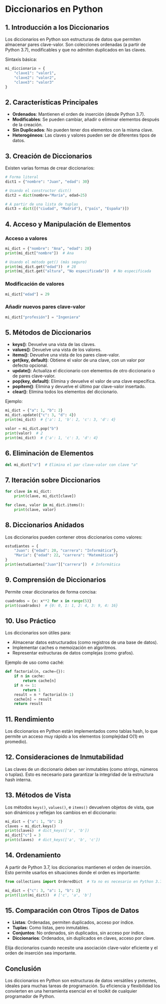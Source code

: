 # Diccionarios en Python

## 1. Introducción a los Diccionarios

Los diccionarios en Python son estructuras de datos que permiten almacenar pares clave-valor. Son colecciones ordenadas (a partir de Python 3.7), modificables y que no admiten duplicados en las claves.

Sintaxis básica:
```python
mi_diccionario = {
    "clave1": "valor1",
    "clave2": "valor2",
    "clave3": "valor3"
}
```

## 2. Características Principales

- **Ordenados**: Mantienen el orden de inserción (desde Python 3.7).
- **Modificables**: Se pueden cambiar, añadir o eliminar elementos después de la creación.
- **Sin Duplicados**: No pueden tener dos elementos con la misma clave.
- **Heterogéneos**: Las claves y valores pueden ser de diferentes tipos de datos.

## 3. Creación de Diccionarios

Existen varias formas de crear diccionarios:

```python
# Forma literal
dict1 = {"nombre": "Juan", "edad": 30}

# Usando el constructor dict()
dict2 = dict(nombre="María", edad=25)

# A partir de una lista de tuplas
dict3 = dict([("ciudad", "Madrid"), ("país", "España")])
```

## 4. Acceso y Manipulación de Elementos

### Acceso a valores
```python
mi_dict = {"nombre": "Ana", "edad": 28}
print(mi_dict["nombre"])  # Ana

# Usando el método get() (más seguro)
print(mi_dict.get("edad"))  # 28
print(mi_dict.get("altura", "No especificada"))  # No especificada
```

### Modificación de valores
```python
mi_dict["edad"] = 29
```

### Añadir nuevos pares clave-valor
```python
mi_dict["profesión"] = "Ingeniera"
```

## 5. Métodos de Diccionarios

- **keys()**: Devuelve una vista de las claves.
- **values()**: Devuelve una vista de los valores.
- **items()**: Devuelve una vista de los pares clave-valor.
- **get(key, default)**: Obtiene el valor de una clave, con un valor por defecto opcional.
- **update()**: Actualiza el diccionario con elementos de otro diccionario o de pares clave-valor.
- **pop(key, default)**: Elimina y devuelve el valor de una clave específica.
- **popitem()**: Elimina y devuelve el último par clave-valor insertado.
- **clear()**: Elimina todos los elementos del diccionario.

Ejemplo:
```python
mi_dict = {"a": 1, "b": 2}
mi_dict.update({"c": 3, "d": 4})
print(mi_dict)  # {'a': 1, 'b': 2, 'c': 3, 'd': 4}

valor = mi_dict.pop("b")
print(valor)  # 2
print(mi_dict)  # {'a': 1, 'c': 3, 'd': 4}
```

## 6. Eliminación de Elementos

```python
del mi_dict["a"]  # Elimina el par clave-valor con clave "a"
```

## 7. Iteración sobre Diccionarios

```python
for clave in mi_dict:
    print(clave, mi_dict[clave])

for clave, valor in mi_dict.items():
    print(clave, valor)
```

## 8. Diccionarios Anidados

Los diccionarios pueden contener otros diccionarios como valores:

```python
estudiantes = {
    "Juan": {"edad": 20, "carrera": "Informática"},
    "María": {"edad": 22, "carrera": "Matemáticas"}
}
print(estudiantes["Juan"]["carrera"])  # Informática
```

## 9. Comprensión de Diccionarios

Permite crear diccionarios de forma concisa:

```python
cuadrados = {x: x**2 for x in range(5)}
print(cuadrados)  # {0: 0, 1: 1, 2: 4, 3: 9, 4: 16}
```

## 10. Uso Práctico

Los diccionarios son útiles para:
- Almacenar datos estructurados (como registros de una base de datos).
- Implementar caches o memoización en algoritmos.
- Representar estructuras de datos complejas (como grafos).

Ejemplo de uso como caché:
```python
def factorial(n, cache={}):
    if n in cache:
        return cache[n]
    if n <= 1:
        return 1
    result = n * factorial(n-1)
    cache[n] = result
    return result
```

## 11. Rendimiento

Los diccionarios en Python están implementados como tablas hash, lo que permite un acceso muy rápido a los elementos (complejidad O(1) en promedio).

## 12. Consideraciones de Inmutabilidad

Las claves de un diccionario deben ser inmutables (como strings, números o tuplas). Esto es necesario para garantizar la integridad de la estructura hash interna.

## 13. Métodos de Vista

Los métodos `keys()`, `values()`, e `items()` devuelven objetos de vista, que son dinámicos y reflejan los cambios en el diccionario:

```python
mi_dict = {"a": 1, "b": 2}
claves = mi_dict.keys()
print(claves)  # dict_keys(['a', 'b'])
mi_dict["c"] = 3
print(claves)  # dict_keys(['a', 'b', 'c'])
```

## 14. Ordenamiento

A partir de Python 3.7, los diccionarios mantienen el orden de inserción. Esto permite usarlos en situaciones donde el orden es importante:

```python
from collections import OrderedDict  # Ya no es necesario en Python 3.7+

mi_dict = {"c": 3, "a": 1, "b": 2}
print(list(mi_dict))  # ['c', 'a', 'b']
```

## 15. Comparación con Otros Tipos de Datos

- **Listas**: Ordenadas, permiten duplicados, acceso por índice.
- **Tuplas**: Como listas, pero inmutables.
- **Conjuntos**: No ordenados, sin duplicados, sin acceso por índice.
- **Diccionarios**: Ordenados, sin duplicados en claves, acceso por clave.

Elija diccionarios cuando necesite una asociación clave-valor eficiente y el orden de inserción sea importante.

## Conclusión

Los diccionarios en Python son estructuras de datos versátiles y potentes, ideales para muchas tareas de programación. Su eficiencia y flexibilidad los convierten en una herramienta esencial en el toolkit de cualquier programador de Python.